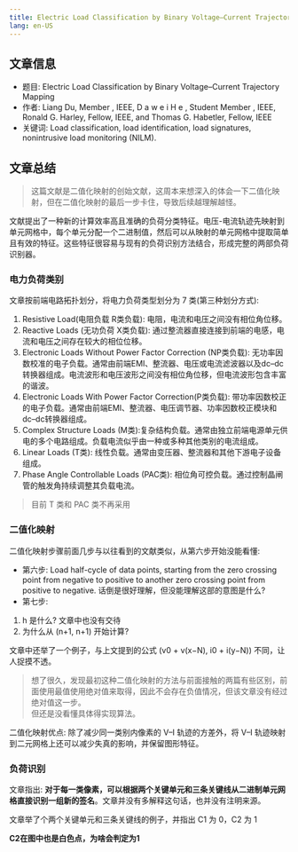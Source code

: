 ```yaml
---
title: Electric Load Classification by Binary Voltage–Current Trajectory Mapping
lang: en-US
---
```

## 文章信息
+ 题目: Electric Load Classification by Binary Voltage–Current Trajectory Mapping
+ 作者: Liang Du, Member , IEEE, D a w e i H e , Student Member , IEEE, Ronald G. Harley, Fellow, IEEE, and Thomas G. Habetler, Fellow, IEEE
+ 关键词: Load classification, load identification, load signatures, nonintrusive load monitoring (NILM).
## 文章总结
> 这篇文献是二值化映射的创始文献，这周本来想深入的体会一下二值化映射，但在二值化映射的最后一步卡住，导致后续越理解越怪。

文献提出了一种新的计算效率高且准确的负荷分类特征。电压-电流轨迹先映射到单元网格中，每个单元分配一个二进制值，然后可以从映射的单元网格中提取简单且有效的特征。这些特征很容易与现有的负荷识别方法结合，形成完整的两部负荷识别器。

### 电力负荷类别
文章按前端电路拓扑划分，将电力负荷类型划分为 7 类(第三种划分方式):
1. Resistive Load(电阻负载 R类负载): 电阻，电流和电压之间没有相位角位移。 
2. Reactive Loads (无功负荷 X类负载): 通过整流器直接连接到前端的电感，电流和电压之间存在较大的相位位移。 
3. Electronic Loads Without Power Factor Correction (NP类负载): 无功率因数校准的电子负载。通常由前端EMI、整流器、电压或电流滤波器以及dc–dc转换器组成。电流波形和电压波形之间没有相位角位移，但电流波形包含丰富的谐波。 
4. Electronic Loads With Power Factor Correction(P类负载): 带功率因数校正的电子负载。通常由前端EMI、整流器、电压调节器、功率因数校正模块和dc–dc转换器组成。 
5. Complex Structure Loads (M类):复杂结构负载。通常由独立前端电源单元供电的多个电路组成。负载电流似乎由一种或多种其他类别的电流组成。 
6. Linear Loads (T类): 线性负载。通常由变压器、整流器和其他下游电子设备组成。 
7.  Phase Angle Controllable Loads (PAC类): 相位角可控负载。通过控制晶闸管的触发角持续调整其负载电流。
> 目前 T 类和 PAC 类不再采用

### 二值化映射
二值化映射步骤前面几步与以往看到的文献类似，从第六步开始没能看懂:
+ 第六步: Load half-cycle of data points, starting from the zero crossing point from negative to positive to another zero crossing point from positive to negative. 话倒是很好理解，但没能理解这部的意图是什么?
+ 第七步:

<template>
  <img :src="$withBase('/images/0311binary-mapping-dont.png')" alt="叠加原理">
</template>

1. h 是什么? 文章中也没有交待
2. 为什么从 (n+1, n+1) 开始计算?

文章中还举了一个例子，与上文提到的公式 (v0 + v(x−N), i0 + i(y−N)) 不同，让人捉摸不透。

<template>
  <img :src="$withBase('/images/0311binary-example.png')" alt="叠加原理">
</template>

> 想了很久，发现最初这种二值化映射的方法与前面接触的两篇有些区别，前面使用最值使用绝对值来取得，因此不会存在负值情况，但该文章没有经过绝对值这一步。
> <br>但还是没看懂具体得实现算法。

二值化映射优点: 除了减少同一类别内像素的 V–I 轨迹的方差外，将 V–I 轨迹映射到二元网格上还可以减少失真的影响，并保留图形特征。 

### 负荷识别
文章指出: **对于每一类像素，可以根据两个关键单元和三条关键线从二进制单元网格直接识别一组新的签名**。文章并没有多解释这句话，也并没有注明来源。

<template>
  <img :src="$withBase('/images/0311binary-twokeys.png')" alt="叠加原理">
</template>

文章举了个两个关键单元和三条关键线的例子，并指出 C1 为 0，C2 为 1

**C2在图中也是白色点，为啥会判定为1**
